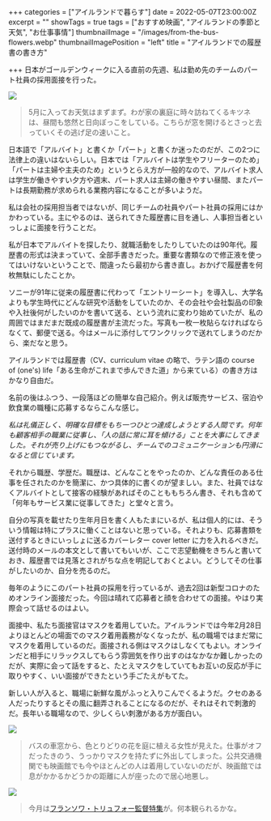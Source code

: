 +++
categories = ["アイルランドで暮らす"]
date = 2022-05-07T23:00:00Z
excerpt = ""
showTags = true
tags = ["おすすめ映画", "アイルランドの季節と天気", "お仕事事情"]
thumbnailImage = "/images/from-the-bus-flowers.webp"
thumbnailImagePosition = "left"
title = "アイルランドでの履歴書の書き方"

+++
日本がゴールデンウィークに入る直前の先週、私は勤め先のチームのパート社員の採用面接を行った。

<!--more-->

![](/images/fox-in-the-garden.webp)

> 5月に入ってお天気はまずまず。わが家の裏庭に時々訪ねてくるキツネは、昼間も悠然と日向ぼっこをしている。こちらが窓を開けるとさっと去っていくその逃げ足の速いこと。

日本語で「アルバイト」と書くか「パート」と書くか迷ったのだが、この2つに法律上の違いはないらしい。日本では「アルバイトは学生やフリーターのため」「パートは主婦や主夫のため」というとらえ方が一般的なので、アルバイト求人は学生が働きやすい夕方や週末、パート求人は主婦の働きやすい昼間、またパートは長期勤務が求められる業務内容になることが多いようだ。

私は会社の採用担当者ではないが、同じチームの社員やパート社員の採用にはかかわっている。主にやるのは、送られてきた履歴書に目を通し、人事担当者といっしょに面接を行うことだ。

私が日本でアルバイトを探したり、就職活動をしたりしていたのは90年代。履歴書の形式は決まっていて、全部手書きだった。重要な書類なので修正液を使ってはいけないということで、間違ったら最初から書き直し。おかげで履歴書を何枚無駄にしたことか。

ソニーが91年に従来の履歴書に代わって「エントリーシート」を導入し、大学名よりも学生時代にどんな研究や活動をしていたのか、その会社や会社製品の印象や入社後何がしたいのかを書いて送る、という流れに変わり始めていたが、私の周囲ではまだまだ既成の履歴書が主流だった。写真も一枚一枚貼らなければならなくて、郵便で送る。今はメールに添付してワンクリックで送れてしまうのだから、楽だなと思う。

アイルランドでは履歴書（CV、curriculum vitae の略で、ラテン語の course of (one's) life「ある生命がこれまで歩んできた道」から来ている）の書き方はかなり自由だ。

名前の後はふつう、一段落ほどの簡単な自己紹介。例えば販売サービス、宿泊や飲食業の職種に応募するならこんな感じ。

_私は礼儀正しく、明確な目標をもち一つひとつ達成しようとする人間です。何年も顧客相手の職業に従事し、「人の話に常に耳を傾ける」ことを大事にしてきました。それが売り上げにもつながるし、チームでのコミュニケーションも円滑になると信じています。_

それから職歴、学歴だ。職歴は、どんなことをやったのか、どんな責任のある仕事を任されたのかを簡潔に、かつ具体的に書くのが望ましい。また、社員ではなくアルバイトとして接客の経験があればそのことももちろん書き、それも含めて「何年もサービス業に従事してきた」と堂々と言う。

自分の写真を載せたり生年月日を書く人もたまにいるが、私は個人的には、そういう情報は特にプラスに働くことはないと思っている。それよりも、応募書類を送付するときにいっしょに送るカバーレター cover letter に力を入れるべきだ。送付時のメールの本文として書いてもいいが、ここで志望動機をきちんと書いておき、履歴書では見落とされがちな点を明記しておくとよい。どうしてその仕事がしたいのか、自分を売るのだ。

毎年のようにこのパート社員の採用を行っているが、過去2回は新型コロナのためオンライン面接だった。今回は晴れて応募者と顔を合わせての面接。やはり実際会って話せるのはよい。

面接中、私たち面接官はマスクを着用していた。アイルランドでは今年2月28日よりほとんどの場面でのマスク着用義務がなくなったが、私の職場ではまだ常にマスクを着用しているのだ。面接される側はマスクはしなくてもよい。オンラインだと相手にリラックスしてもらう雰囲気を作り出すのはなかなか難しかったのだが、実際に会って話をすると、たとえマスクをしていてもお互いの反応が手に取りやすく、いい面接ができたという手ごたえがもてた。

新しい人が入ると、職場に新鮮な風がふっと入りこんでくるようだ。クセのある人だったりするとその風に翻弄されることになるのだが、それはそれで刺激的だ。長年いる職場なので、少しくらい刺激がある方が面白い。

![](/images/from-the-bus-flowers.webp)

> バスの車窓から、色とりどりの花を庭に植える女性が見えた。仕事がオフだったきのう、うっかりマスクを持たずに外出してしまった。公共交通機関でも映画館でも今やほとんどの人は着用していないのだが、映画館では息がかかるかどうかの距離に人が座ったので居心地悪し。

![](/images/truffaut_ifi.webp)

> 今月は[フランソワ・トリュフォー監督特集](https://ifi.ie/2022/04/ifi-preesnts-francois-truffaut-season/)が。何本観られるかな。
